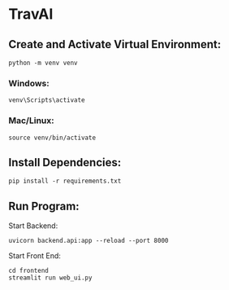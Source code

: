 # TravAI

## **Create and Activate Virtual Environment:**
```
python -m venv venv
```
### **Windows:**
```
venv\Scripts\activate
```
### **Mac/Linux:**
```
source venv/bin/activate
```


## **Install Dependencies:**
```
pip install -r requirements.txt
```

## **Run Program:** 

Start Backend: 
```
uvicorn backend.api:app --reload --port 8000
```
Start Front End:
```
cd frontend 
streamlit run web_ui.py
```
